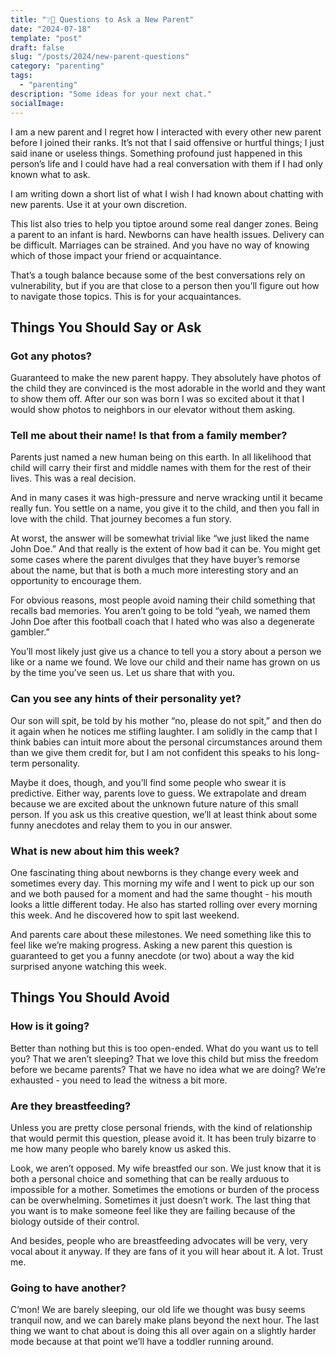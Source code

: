 ```yaml
---
title: "❔👶 Questions to Ask a New Parent"
date: "2024-07-18"
template: "post"
draft: false
slug: "/posts/2024/new-parent-questions"
category: "parenting"
tags:
  - "parenting"
description: "Some ideas for your next chat."
socialImage:
---
```


I am a new parent and I regret how I interacted with every other new parent before I joined their ranks. It’s not that I said offensive or hurtful things; I just said inane or useless things. Something profound just happened in this person’s life and I could have had a real conversation with them if I had only known what to ask.

I am writing down a short list of what I wish I had known about chatting with new parents. Use it at your own discretion.

This list also tries to help you tiptoe around some real danger zones. Being a parent to an infant is hard. Newborns can have health issues. Delivery can be difficult. Marriages can be strained. And you have no way of knowing which of those impact your friend or acquaintance.

That’s a tough balance because some of the best conversations rely on vulnerability, but if you are that close to a person then you’ll figure out how to navigate those topics. This is for your acquaintances.

## Things You Should Say or Ask

### Got any photos?

Guaranteed to make the new parent happy. They absolutely have photos of the child they are convinced is the most adorable in the world and they want to show them off. After our son was born I was so excited about it that I would show photos to neighbors in our elevator without them asking.

### Tell me about their name! Is that from a family member?

Parents just named a new human being on this earth. In all likelihood that child will carry their first and middle names with them for the rest of their lives. This was a real decision.

And in many cases it was high-pressure and nerve wracking until it became really fun. You settle on a name, you give it to the child, and then you fall in love with the child. That journey becomes a fun story.

At worst, the answer will be somewhat trivial like “we just liked the name John Doe.” And that really is the extent of how bad it can be. You might get some cases where the parent divulges that they have buyer’s remorse about the name, but that is both a much more interesting story and an opportunity to encourage them.

For obvious reasons, most people avoid naming their child something that recalls bad memories. You aren’t going to be told “yeah, we named them John Doe after this football coach that I hated who was also a degenerate gambler.”

You’ll most likely just give us a chance to tell you a story about a person we like or a name we found. We love our child and their name has grown on us by the time you’ve seen us. Let us share that with you.

### Can you see any hints of their personality yet?

Our son will spit, be told by his mother “no, please do not spit,” and then do it again when he notices me stifling laughter. I am solidly in the camp that I think babies can intuit more about the personal circumstances around them than we give them credit for, but I am not confident this speaks to his long-term personality.

Maybe it does, though, and you’ll find some people who swear it is predictive. Either way, parents love to guess. We extrapolate and dream because we are excited about the unknown future nature of this small person. If you ask us this creative question, we’ll at least think about some funny anecdotes and relay them to you in our answer.

### What is new about him this week?

One fascinating thing about newborns is they change every week and sometimes every day. This morning my wife and I went to pick up our son and we both paused for a moment and had the same thought - his mouth looks a little different today. He also has started rolling over every morning this week. And he discovered how to spit last weekend.

And parents care about these milestones. We need something like this to feel like we’re making progress. Asking a new parent this question is guaranteed to get you a funny anecdote (or two) about a way the kid surprised anyone watching this week.

## Things You Should Avoid

### How is it going?

Better than nothing but this is too open-ended. What do you want us to tell you? That we aren’t sleeping? That we love this child but miss the freedom before we became parents? That we have no idea what we are doing? We’re exhausted - you need to lead the witness a bit more.

### Are they breastfeeding?

Unless you are pretty close personal friends, with the kind of relationship that would permit this question, please avoid it. It has been truly bizarre to me how many people who barely know us asked this.

Look, we aren’t opposed. My wife breastfed our son. We just know that it is both a personal choice and something that can be really arduous to impossible for a mother. Sometimes the emotions or burden of the process can be overwhelming. Sometimes it just doesn’t work. The last thing that you want is to make someone feel like they are failing because of the biology outside of their control.

And besides, people who are breastfeeding advocates will be very, very vocal about it anyway. If they are fans of it you will hear about it. A lot. Trust me.

### Going to have another?

C’mon! We are barely sleeping, our old life we thought was busy seems tranquil now, and we can barely make plans beyond the next hour. The last thing we want to chat about is doing this all over again on a slightly harder mode because at that point we’ll have a toddler running around.
